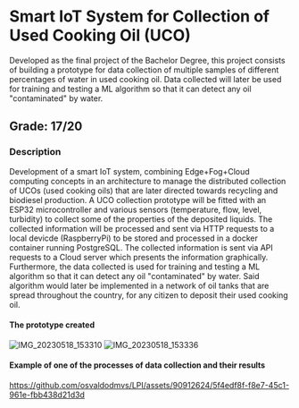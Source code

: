 # Smart IoT System for Collection of Used Cooking Oil (UCO)

Developed as the final project of the Bachelor Degree, this project consists of building a prototype for data collection of multiple samples of different percentages of water in used cooking oil.
Data collected will later be used for training and testing a ML algorithm so that it can detect any oil "contaminated" by water.

## **Grade: 17/20**


### Description 
Development of a smart IoT system, combining Edge+Fog+Cloud computing concepts in an architecture to manage the distributed collection of UCOs (used cooking oils) that are later directed towards recycling and biodiesel production.
A UCO collection prototype will be fitted with an ESP32 microcontroller and various sensors (temperature, flow, level, turbidity) to collect some of the properties of the deposited liquids. The collected information will be processed and sent via HTTP requests to a local devicde (RaspberryPi) to be stored and processed in a docker container running PostgreSQL. The collected information is sent via API requests to a Cloud server which presents the information graphically.
Furthermore, the data collected is used for training and testing a ML algorithm so that it can detect any oil "contaminated" by water. 
Said algorithm would later be implemented in a network of oil tanks that are spread throughout the country, for any citizen to deposit their used cooking oil. 

#### The prototype created

![IMG_20230518_153310](https://github.com/osvaldodmvs/LPI/assets/90912624/08d0db3a-fd8c-40d0-ba5a-16d9ab092160) ![IMG_20230518_153336](https://github.com/osvaldodmvs/LPI/assets/90912624/20ae9d12-85f9-4a0b-a1f7-b1e66f1e9b12)

#### Example of one of the processes of data collection and their results

https://github.com/osvaldodmvs/LPI/assets/90912624/5f4edf8f-f8e7-45c1-961e-fbb438d21d3d

